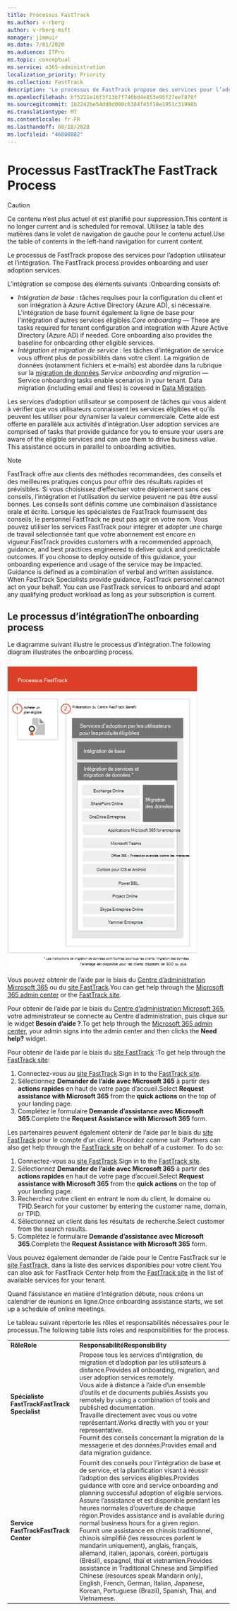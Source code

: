 ```yaml
---
title: Processus FastTrack
ms.author: v-rberg
author: v-rberg-msft
manager: jimmuir
ms.date: 7/01/2020
ms.audience: ITPro
ms.topic: conceptual
ms.service: o365-administration
localization_priority: Priority
ms.collection: FastTrack
description: 'Le processus de FastTrack propose des services pour l’adoption utilisateur et l’intégration. '
ms.openlocfilehash: bf5221e16f3f13b7f746bd4e853e95f27eef870f
ms.sourcegitcommit: 1b2242be54dd0d000c6384f45f18e1951c31998b
ms.translationtype: MT
ms.contentlocale: fr-FR
ms.lasthandoff: 08/18/2020
ms.locfileid: "46800882"
---
```

# <a name="the-fasttrack-process"></a><span data-ttu-id="a69a6-103">Processus FastTrack</span><span class="sxs-lookup"><span data-stu-id="a69a6-103">The FastTrack Process</span></span>

> [!CAUTION]
> <span data-ttu-id="a69a6-104">Ce contenu n’est plus actuel et est planifié pour suppression.</span><span class="sxs-lookup"><span data-stu-id="a69a6-104">This content is no longer current and is scheduled for removal.</span></span> <span data-ttu-id="a69a6-105">Utilisez la table des matières dans le volet de navigation de gauche pour le contenu actuel.</span><span class="sxs-lookup"><span data-stu-id="a69a6-105">Use the table of contents in the left-hand navigation for current content.</span></span>

<span data-ttu-id="a69a6-106">Le processus de FastTrack propose des services pour l’adoption utilisateur et l’intégration. </span><span class="sxs-lookup"><span data-stu-id="a69a6-106">The FastTrack process provides onboarding and user adoption services.</span></span> 
  
<span data-ttu-id="a69a6-107">L’intégration se compose des éléments suivants :</span><span class="sxs-lookup"><span data-stu-id="a69a6-107">Onboarding consists of:</span></span>
  
- <span data-ttu-id="a69a6-p102">*Intégration de base* : tâches requises pour la configuration du client et son intégration à Azure Active Directory (Azure AD), si nécessaire. L'intégration de base fournit également la ligne de base pour l'intégration d'autres services éligibles.</span><span class="sxs-lookup"><span data-stu-id="a69a6-p102">*Core onboarding* — These are tasks required for tenant configuration and integration with Azure Active Directory (Azure AD) if needed. Core onboarding also provides the baseline for onboarding other eligible services.</span></span> 
- <span data-ttu-id="a69a6-p103">*Intégration et migration de service* : les tâches d’intégration de service vous offrent plus de possibilités dans votre client. La migration de données (notamment fichiers et e-mails) est abordée dans la rubrique sur la [migration de données](O365-data-migration.md).</span><span class="sxs-lookup"><span data-stu-id="a69a6-p103">*Service onboarding and migration* — Service onboarding tasks enable scenarios in your tenant. Data migration (including email and files) is covered in [Data Migration](O365-data-migration.md).</span></span> 
    
<span data-ttu-id="a69a6-p104">Les services d’adoption utilisateur se composent de tâches qui vous aident à vérifier que vos utilisateurs connaissent les services éligibles et qu’ils peuvent les utiliser pour dynamiser la valeur commerciale. Cette aide est offerte en parallèle aux activités d’intégration.</span><span class="sxs-lookup"><span data-stu-id="a69a6-p104">User adoption services are comprised of tasks that provide guidance for you to ensure your users are aware of the eligible services and can use them to drive business value. This assistance occurs in parallel to onboarding activities.</span></span>
  
> [!NOTE]
> <span data-ttu-id="a69a6-p105">FastTrack offre aux clients des méthodes recommandées, des conseils et des meilleures pratiques conçus pour offrir des résultats rapides et prévisibles. Si vous choisissez d’effectuer votre déploiement sans ces conseils, l’intégration et l’utilisation du service peuvent ne pas être aussi bonnes. Les conseils sont définis comme une combinaison d’assistance orale et écrite. Lorsque les spécialistes de FastTrack fournissent des conseils, le personnel FastTrack ne peut pas agir en votre nom. Vous pouvez utiliser les services FastTrack pour intégrer et adopter une charge de travail sélectionnée tant que votre abonnement est encore en vigueur.</span><span class="sxs-lookup"><span data-stu-id="a69a6-p105">FastTrack provides customers with a recommended approach, guidance, and best practices engineered to deliver quick and predictable outcomes. If you choose to deploy outside of this guidance, your onboarding experience and usage of the service may be impacted. Guidance is defined as a combination of verbal and written assistance. When FastTrack Specialists provide guidance, FastTrack personnel cannot act on your behalf. You can use FastTrack services to onboard and adopt any qualifying product workload as long as your subscription is current.</span></span> 
  
## <a name="the-onboarding-process"></a><span data-ttu-id="a69a6-119">Le processus d’intégration</span><span class="sxs-lookup"><span data-stu-id="a69a6-119">The onboarding process</span></span>

<span data-ttu-id="a69a6-120">Le diagramme suivant illustre le processus d’intégration.</span><span class="sxs-lookup"><span data-stu-id="a69a6-120">The following diagram illustrates the onboarding process.</span></span>
  
![Chronologie pour l’utilisation du service d’intégration](media/o365-onboarding-timeline-m365-apps.png)
  
<span data-ttu-id="a69a6-122">Vous pouvez obtenir de l’aide par le biais du [Centre d’administration Microsoft 365](https://go.microsoft.com/fwlink/?linkid=2032704) ou du [site FastTrack](https://go.microsoft.com/fwlink/?linkid=780698).</span><span class="sxs-lookup"><span data-stu-id="a69a6-122">You can get help through the [Microsoft 365 admin center](https://go.microsoft.com/fwlink/?linkid=2032704) or the [FastTrack site](https://go.microsoft.com/fwlink/?linkid=780698).</span></span> 

<span data-ttu-id="a69a6-123">Pour obtenir de l’aide par le biais du [Centre d’administration Microsoft 365](https://go.microsoft.com/fwlink/?linkid=2032704), votre administrateur se connecte au Centre d’administration, puis clique sur le widget **Besoin d’aide ?**.</span><span class="sxs-lookup"><span data-stu-id="a69a6-123">To get help through the [Microsoft 365 admin center](https://go.microsoft.com/fwlink/?linkid=2032704), your admin signs into the admin center and then clicks the **Need help?** widget.</span></span> 

<span data-ttu-id="a69a6-124">Pour obtenir de l’aide par le biais du [site FastTrack](https://go.microsoft.com/fwlink/?linkid=780698) :</span><span class="sxs-lookup"><span data-stu-id="a69a6-124">To get help through the [FastTrack site](https://go.microsoft.com/fwlink/?linkid=780698):</span></span> 
1.    <span data-ttu-id="a69a6-125">Connectez-vous au [site FastTrack](https://go.microsoft.com/fwlink/?linkid=780698).</span><span class="sxs-lookup"><span data-stu-id="a69a6-125">Sign in to the [FastTrack site](https://go.microsoft.com/fwlink/?linkid=780698).</span></span> 
2.    <span data-ttu-id="a69a6-126">Sélectionnez **Demander de l’aide avec Microsoft 365** à partir des **actions rapides** en haut de votre page d’accueil.</span><span class="sxs-lookup"><span data-stu-id="a69a6-126">Select **Request assistance with Microsoft 365** from the **quick actions** on the top of your landing page.</span></span>
3.    <span data-ttu-id="a69a6-127">Complétez le formulaire **Demande d’assistance avec Microsoft 365**.</span><span class="sxs-lookup"><span data-stu-id="a69a6-127">Complete the **Request Assistance with Microsoft 365** form.</span></span>
  
<span data-ttu-id="a69a6-p106">Les partenaires peuvent également obtenir de l’aide par le biais du [site FastTrack](https://go.microsoft.com/fwlink/?linkid=780698) pour le compte d’un client. Procédez comme suit :</span><span class="sxs-lookup"><span data-stu-id="a69a6-p106">Partners can also get help through the [FastTrack site](https://go.microsoft.com/fwlink/?linkid=780698) on behalf of a customer. To do so:</span></span>
1.    <span data-ttu-id="a69a6-130">Connectez-vous au [site FastTrack](https://go.microsoft.com/fwlink/?linkid=780698).</span><span class="sxs-lookup"><span data-stu-id="a69a6-130">Sign in to the [FastTrack site](https://go.microsoft.com/fwlink/?linkid=780698).</span></span> 
2.    <span data-ttu-id="a69a6-131">Sélectionnez **Demander de l’aide avec Microsoft 365** à partir des **actions rapides** en haut de votre page d’accueil.</span><span class="sxs-lookup"><span data-stu-id="a69a6-131">Select **Request assistance with Microsoft 365** from the **quick actions** on the top of your landing page.</span></span>
3.    <span data-ttu-id="a69a6-132">Recherchez votre client en entrant le nom du client, le domaine ou TPID.</span><span class="sxs-lookup"><span data-stu-id="a69a6-132">Search for your customer by entering the customer name, domain, or TPID.</span></span>
4.    <span data-ttu-id="a69a6-133">Sélectionnez un client dans les résultats de recherche.</span><span class="sxs-lookup"><span data-stu-id="a69a6-133">Select customer from the search results.</span></span>
5.    <span data-ttu-id="a69a6-134">Complétez le formulaire **Demande d’assistance avec Microsoft 365**.</span><span class="sxs-lookup"><span data-stu-id="a69a6-134">Complete the **Request Assistance with Microsoft 365** form.</span></span>
  
 <span data-ttu-id="a69a6-135">Vous pouvez également demander de l’aide pour le Centre FastTrack sur le [site FastTrack](https://go.microsoft.com/fwlink/?linkid=780698), dans la liste des services disponibles pour votre client.</span><span class="sxs-lookup"><span data-stu-id="a69a6-135">You can also ask for FastTrack Center help from the [FastTrack site](https://go.microsoft.com/fwlink/?linkid=780698) in the list of available services for your tenant.</span></span> 
    
 <span data-ttu-id="a69a6-136">Quand l’assistance en matière d’intégration débute, nous créons un calendrier de réunions en ligne.</span><span class="sxs-lookup"><span data-stu-id="a69a6-136">Once onboarding assistance starts, we set up a schedule of online meetings.</span></span>

<span data-ttu-id="a69a6-137">Le tableau suivant répertorie les rôles et responsabilités nécessaires pour le processus.</span><span class="sxs-lookup"><span data-stu-id="a69a6-137">The following table lists roles and responsibilities for the process.</span></span>
    
|||
|:-----|:-----|
|<span data-ttu-id="a69a6-138">**Rôle**</span><span class="sxs-lookup"><span data-stu-id="a69a6-138">**Role**</span></span> <br/> |<span data-ttu-id="a69a6-139">**Responsabilité**</span><span class="sxs-lookup"><span data-stu-id="a69a6-139">**Responsibility**</span></span> <br/> |
|<span data-ttu-id="a69a6-140">**Spécialiste FastTrack**</span><span class="sxs-lookup"><span data-stu-id="a69a6-140">**FastTrack Specialist**</span></span> <br/> |<span data-ttu-id="a69a6-141">Propose tous les services d’intégration, de migration et d’adoption par les utilisateurs à distance.</span><span class="sxs-lookup"><span data-stu-id="a69a6-141">Provides all onboarding, migration, and user adoption services remotely.</span></span>  <br/> <span data-ttu-id="a69a6-142">Vous aide à distance à l’aide d’un ensemble d’outils et de documents publiés.</span><span class="sxs-lookup"><span data-stu-id="a69a6-142">Assists you remotely by using a combination of tools and published documentation.</span></span> <br/> <span data-ttu-id="a69a6-143">Travaille directement avec vous ou votre représentant.</span><span class="sxs-lookup"><span data-stu-id="a69a6-143">Works directly with you or your representative.</span></span> <br/> <span data-ttu-id="a69a6-144">Fournit des conseils concernant la migration de la messagerie et des données.</span><span class="sxs-lookup"><span data-stu-id="a69a6-144">Provides email and data migration guidance.</span></span>|
|<span data-ttu-id="a69a6-145">**Service FastTrack**</span><span class="sxs-lookup"><span data-stu-id="a69a6-145">**FastTrack Center**</span></span>  <br/> |<span data-ttu-id="a69a6-146">Fournit des conseils pour l’intégration de base et de service, et la planification visant à réussir l’adoption des services éligibles.</span><span class="sxs-lookup"><span data-stu-id="a69a6-146">Provides guidance with core and service onboarding and planning successful adoption of eligible services.</span></span>  <br/> <span data-ttu-id="a69a6-147">Assure l’assistance et est disponible pendant les heures normales d’ouverture de chaque région.</span><span class="sxs-lookup"><span data-stu-id="a69a6-147">Provides assistance and is available during normal business hours for a given region.</span></span> <br/> <span data-ttu-id="a69a6-148">Fournit une assistance en chinois traditionnel, chinois simplifié (les ressources parlent le mandarin uniquement), anglais, français, allemand, italien, japonais, coréen, portugais (Brésil), espagnol, thaï et vietnamien.</span><span class="sxs-lookup"><span data-stu-id="a69a6-148">Provides assistance in Traditional Chinese and Simplified Chinese (resources speak Mandarin only), English, French, German, Italian, Japanese, Korean, Portuguese (Brazil), Spanish, Thai, and Vietnamese.</span></span>|
